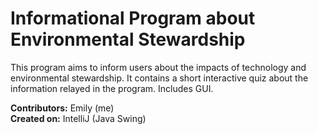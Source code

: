 # Informational Program about Environmental Stewardship

This program aims to inform users about the impacts of technology and environmental stewardship. It contains a short interactive quiz about the information relayed in the program. Includes GUI. 

**Contributors:** Emily (me) <br />
**Created on:** IntelliJ (Java Swing)
